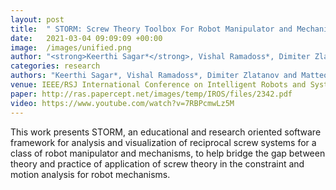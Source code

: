 ```yaml
---
layout: post
title:  " STORM: Screw Theory Toolbox For Robot Manipulator and Mechanisms"
date:   2021-03-04 09:09:09 +00:00
image:  /images/unified.png
author: "<strong>Keerthi Sagar*</strong>, Vishal Ramadoss*, Dimiter Zlatanov and Matteo Zoppi- *Equal contribution"
categories: research
authors: "Keerthi Sagar*, Vishal Ramadoss*, Dimiter Zlatanov and Matteo Zoppi"
venue: IEEE/RSJ International Conference on Intelligent Robots and Systems (IROS), October 25-29 2020, Las Vegas, NV, USA
paper: http://ras.papercept.net/images/temp/IROS/files/2342.pdf
video: https://www.youtube.com/watch?v=7RBPcmwLz5M
---
```

This work presents STORM, an educational and research oriented software framework for analysis and visualization of 
reciprocal screw systems for a class of robot manipulator and mechanisms, to help bridge the gap between theory and practice of application of screw theory in the constraint and motion analysis for
robot mechanisms.
